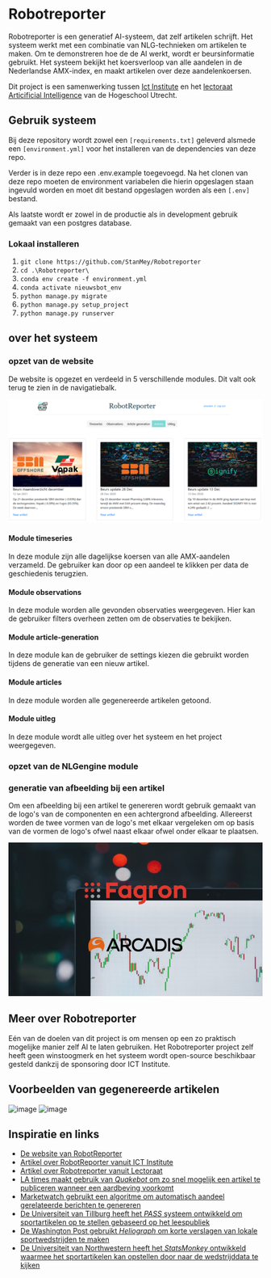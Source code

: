 # Robotreporter
Robotreporter is een generatief AI-systeem, dat zelf artikelen schrijft. Het systeem werkt met een combinatie van NLG-technieken om artikelen te maken. Om te demonstreren hoe de de AI werkt, wordt er beursinformatie gebruikt. Het systeem bekijkt het koersverloop van alle aandelen in de Nederlandse AMX-index, en maakt artikelen over deze aandelenkoersen. 

Dit project is een samenwerking tussen [Ict Institute](https://ictinstitute.nl/ "Home ICT Institute") en het [lectoraat Articificial Intelligence](https://www.hu.nl/onderzoek/artificial-intelligence "Home lectoraat") van de Hogeschool Utrecht.

## Gebruik systeem
Bij deze repository wordt zowel een `[requirements.txt]` geleverd alsmede een `[environment.yml]` voor het installeren van de dependencies van deze repo.

Verder is in deze repo een .env.example toegevoegd. Na het clonen van deze repo moeten de environment variabelen die hierin opgeslagen staan ingevuld worden en moet dit bestand opgeslagen worden als een `[.env]` bestand.

Als laatste wordt er zowel in de productie als in development gebruik gemaakt van een postgres database.

### Lokaal installeren
1. `git clone https://github.com/StanMey/Robotreporter`
2. `cd .\Robotreporter\`
3. `conda env create -f environment.yml`
4. `conda activate nieuwsbot_env`
5. `python manage.py migrate`
6. `python manage.py setup_project`
7. `python manage.py runserver`


## over het systeem

### opzet van de website
De website is opgezet en verdeeld in 5 verschillende modules.
Dit valt ook terug te zien in de navigatiebalk.

![image](examples/website_preview.PNG)

#### Module timeseries
In deze module zijn alle dagelijkse koersen van alle AMX-aandelen verzameld.
De gebruiker kan door op een aandeel te klikken per data de geschiedenis terugzien.
#### Module observations
In deze module worden alle gevonden observaties weergegeven.
Hier kan de gebruiker filters overheen zetten om de observaties te bekijken.
#### Module article-generation
In deze module kan de gebruiker de settings kiezen die gebruikt worden tijdens de generatie van een nieuw artikel.
#### Module articles
In deze module worden alle gegenereerde artikelen getoond.
#### Module uitleg
In deze module wordt alle uitleg over het systeem en het project weergegeven.

### opzet van de NLGengine module


### generatie van afbeelding bij een artikel
Om een afbeelding bij een artikel te genereren wordt gebruik gemaakt van de logo's van de componenten en een achtergrond afbeelding.
Allereerst worden de twee vormen van de logo's met elkaar vergeleken om op basis van de vormen de logo's ofwel naast elkaar ofwel onder elkaar te plaatsen.

![image](examples/header4.jpg)

## Meer over Robotreporter
Eén van de doelen van dit project is om mensen op een zo praktisch mogelijke manier zelf AI te laten gebruiken. Het Robotreporter project zelf heeft geen winstoogmerk en het systeem wordt open-source beschikbaar gesteld dankzij de sponsoring door ICT Institute.

## Voorbeelden van gegenereerde artikelen
![image](examples/artikel1.jpg)
![image](examples/artikel2.jpg)
## Inspiratie en links
- [De website van RobotReporter](https://www.robotreporter.nl/)
- [Artikel over RobotReporter vanuit ICT Institute](https://softwarezaken.nl/2020/11/robotreporter-transparant-gebruik-ai/)
- [Artikel over Robotreporter vanuit Lectoraat](https://www.hu.nl/onderzoek/projecten/robotreporter-onderzoek-naar-generatieve-ai-systemen)
- [LA times maakt gebruik van _Quakebot_ om zo snel mogelijk een artikel te publiceren wanneer een aardbeving voorkomt](https://www.hu.nl/onderzoek/projecten/robotreporter-onderzoek-naar-generatieve-ai-systemen)
- [Marketwatch gebruikt een algoritme om automatisch aandeel gerelateerde berichten te genereren](https://www.marketwatch.com/author/marketwatch-automation?mod=MW_author_byline)
- [De Universiteit van Tillburg heeft het _PASS_ systeem ontwikkeld om sportartikelen op te stellen gebaseerd op het leespubliek](https://research.tilburguniversity.edu/en/publications/pass-a-dutch-data-to-text-system-for-soccer-targeted-towards-spec)
- [De Washington Post gebruikt _Heliograph_ om korte verslagen van lokale sportwedstrijden te maken](https://www.washingtonpost.com/pr/wp/2017/09/01/the-washington-post-leverages-heliograf-to-cover-high-school-football/)
- [De Universiteit van Northwestern heeft het _StatsMonkey_ ontwikkeld waarmee het sportartikelen kan opstellen door naar de wedstrijddata te kijken](https://www.semanticscholar.org/paper/StatsMonkey%3A-A-Data-Driven-Sports-Narrative-Writer-Allen-Templon/6063b014018b6d2655053f9739613473406ff6df#paper-header)
